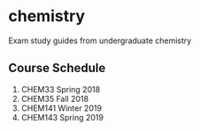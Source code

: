 # chemistry
Exam study guides from undergraduate chemistry
## Course Schedule
1. CHEM33 Spring 2018
2. CHEM35 Fall 2018
3. CHEM141 Winter 2019
4. CHEM143 Spring 2019
